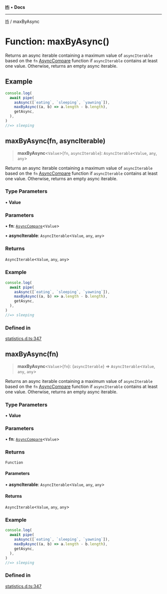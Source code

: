 [**lfi**](../readme.md) • **Docs**

---

[lfi](../globals.md) / maxByAsync

# Function: maxByAsync()

Returns an async iterable containing a maximum value of `asyncIterable` based on
the `fn` [AsyncCompare](../type-aliases/AsyncCompare.md) function if
`asyncIterable` contains at least one value. Otherwise, returns an empty async
iterable.

## Example

```js
console.log(
  await pipe(
    asAsync([`eating`, `sleeping`, `yawning`]),
    maxByAsync((a, b) => a.length - b.length),
    getAsync,
  ),
)
//=> sleeping
```

## maxByAsync(fn, asyncIterable)

> **maxByAsync**\<`Value`\>(`fn`, `asyncIterable`): `AsyncIterable`\<`Value`,
> `any`, `any`\>

Returns an async iterable containing a maximum value of `asyncIterable` based on
the `fn` [AsyncCompare](../type-aliases/AsyncCompare.md) function if
`asyncIterable` contains at least one value. Otherwise, returns an empty async
iterable.

### Type Parameters

• **Value**

### Parameters

• **fn**: [`AsyncCompare`](../type-aliases/AsyncCompare.md)\<`Value`\>

• **asyncIterable**: `AsyncIterable`\<`Value`, `any`, `any`\>

### Returns

`AsyncIterable`\<`Value`, `any`, `any`\>

### Example

```js
console.log(
  await pipe(
    asAsync([`eating`, `sleeping`, `yawning`]),
    maxByAsync((a, b) => a.length - b.length),
    getAsync,
  ),
)
//=> sleeping
```

### Defined in

[statistics.d.ts:347](https://github.com/TomerAberbach/lfi/blob/dd796c78d3ff68ae7bf4a0272b3cbeca688438e7/src/operations/statistics.d.ts#L347)

## maxByAsync(fn)

> **maxByAsync**\<`Value`\>(`fn`): (`asyncIterable`) =>
> `AsyncIterable`\<`Value`, `any`, `any`\>

Returns an async iterable containing a maximum value of `asyncIterable` based on
the `fn` [AsyncCompare](../type-aliases/AsyncCompare.md) function if
`asyncIterable` contains at least one value. Otherwise, returns an empty async
iterable.

### Type Parameters

• **Value**

### Parameters

• **fn**: [`AsyncCompare`](../type-aliases/AsyncCompare.md)\<`Value`\>

### Returns

`Function`

#### Parameters

• **asyncIterable**: `AsyncIterable`\<`Value`, `any`, `any`\>

#### Returns

`AsyncIterable`\<`Value`, `any`, `any`\>

### Example

```js
console.log(
  await pipe(
    asAsync([`eating`, `sleeping`, `yawning`]),
    maxByAsync((a, b) => a.length - b.length),
    getAsync,
  ),
)
//=> sleeping
```

### Defined in

[statistics.d.ts:347](https://github.com/TomerAberbach/lfi/blob/dd796c78d3ff68ae7bf4a0272b3cbeca688438e7/src/operations/statistics.d.ts#L347)
